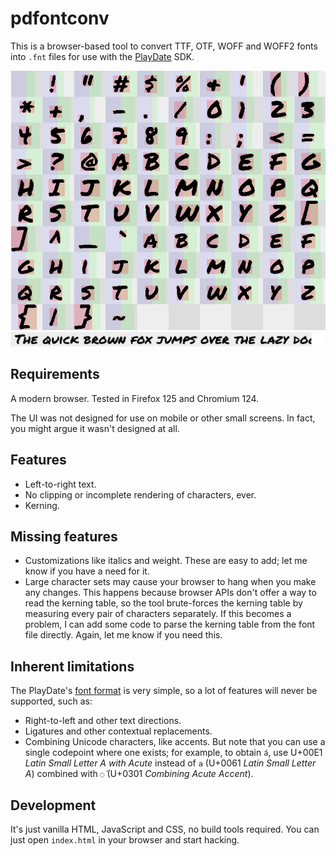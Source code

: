 pdfontconv
==========

This is a browser-based tool to convert TTF, OTF, WOFF and WOFF2 fonts into `.fnt` files for use with the [PlayDate](https://play.date) SDK.

![Output grid of font glyphs](font_glyphs.png)
![Example text](sample_text.png)

Requirements
------------

A modern browser. Tested in Firefox 125 and Chromium 124.

The UI was not designed for use on mobile or other small screens. In fact, you might argue it wasn't designed at all.

Features
--------

- Left-to-right text.
- No clipping or incomplete rendering of characters, ever.
- Kerning.

Missing features
----------------

- Customizations like italics and weight. These are easy to add; let me know if you have a need for it.
- Large character sets may cause your browser to hang when you make any changes. This happens because browser APIs don't offer a way to read the kerning table, so the tool brute-forces the kerning table by measuring every pair of characters separately. If this becomes a problem, I can add some code to parse the kerning table from the font file directly. Again, let me know if you need this.

Inherent limitations
--------------------

The PlayDate's [font format](https://github.com/cranksters/playdate-reverse-engineering/blob/main/formats/fnt.md) is very simple, so a lot of features will never be supported, such as:

- Right-to-left and other text directions.
- Ligatures and other contextual replacements.
- Combining Unicode characters, like accents. But note that you can use a single codepoint where one exists; for example, to obtain `á`, use U+00E1 _Latin Small Letter A with Acute_ instead of `a` (U+0061 _Latin Small Letter A_) combined with `◌́` (U+0301 _Combining Acute Accent_).

Development
-----------

It's just vanilla HTML, JavaScript and CSS, no build tools required. You can just open `index.html` in your browser and start hacking.
